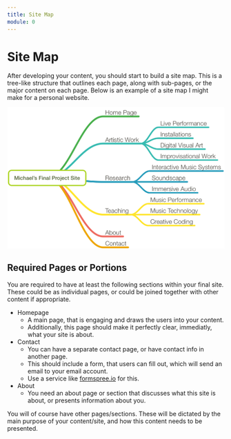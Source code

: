 ```yaml
---
title: Site Map
module: 0
---
```


# Site Map

After developing your content, you should start to build a site map. This is a tree-like structure that outlines each page, along with sub-pages, or the major content on each page. Below is an example of a site map I might make for a personal website.

![Fake site map for Michael's Personal Art Website](../imgs/Michaels-Final-Project-Site.png "Fake site map for Michael's Personal Art Website")

## Required Pages or Portions

You are required to have at least the following sections within your final site. These could be as individual pages, or could be joined together with other content if appropriate.

- Homepage
    - A main page, that is engaging and draws the users into your content.
    - Additionally, this page should make it perfectly clear, immediatly, what your site is about.
- Contact
    - You can have a separate contact page, or have contact info in another page.
    - This should include a form, that users can fill out, which will send an email to your email account.
    - Use a service like [formspree.io](https://formspree.io) for this.
- About
    - You need an about page or section that discusses what this site is about, or presents information about you.

You will of course have other pages/sections. These will be dictated by the main purpose of your content/site, and how this content needs to be presented. 
